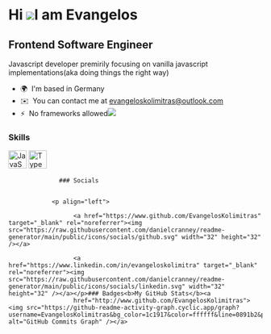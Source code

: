 Hi ![](https://user-images.githubusercontent.com/18350557/176309783-0785949b-9127-417c-8b55-ab5a4333674e.gif)I am Evangelos
============================================================================================================================================

Frontend Software Engineer
--------------------------

Javascript developer premirily focusing on vanilla javascript implementations(aka doing things the right way)

*   🌍  I'm based in Germany
*   ✉️  You can contact me at [evangeloskolimitras@outlook.com](mailto:evangeloskolimitras@outlook.com)
*   ⚡  No frameworks allowed<a href="https://www.github.com/EvangelosKolimitras" target="_blank" rel="noreferrer"><img
                  src="https://img.shields.io/github/followers/EvangelosKolimitras?logo=github&style=for-the-badge&color=0891b2&labelColor=1c1917" /></a>
                  
### Skills 
<p align="left">
<a href="https://developer.mozilla.org/en-US/docs/Web/JavaScript" target="_blank" rel="noreferrer"><img src="https://raw.githubusercontent.com/danielcranney/readme-generator/main/public/icons/skills/javascript-colored.svg" width="36" height="36" alt="JavaScript" /></a>
<a href="https://www.typescriptlang.org/" target="_blank" rel="noreferrer"><img src="https://raw.githubusercontent.com/danielcranney/readme-generator/main/public/icons/skills/typescript-colored.svg" width="36" height="36" alt="TypeScript" /></a>
</p>
                    
                  ### Socials
                  
                  
                <p align="left">
                          
                      <a href="https://www.github.com/EvangelosKolimitras" target="_blank" rel="noreferrer"><img src="https://raw.githubusercontent.com/danielcranney/readme-generator/main/public/icons/socials/github.svg" width="32" height="32" /></a>
                          
                      <a href="https://www.linkedin.com/in/evangeloskolimitra" target="_blank" rel="noreferrer"><img src="https://raw.githubusercontent.com/danielcranney/readme-generator/main/public/icons/socials/linkedin.svg" width="32" height="32" /></a></p>### Badges<b>My GitHub Stats</b><a
                      href="http://www.github.com/EvangelosKolimitras"><img src="https://github-readme-activity-graph.cyclic.app/graph?username=EvangelosKolimitras&bg_color=1c1917&color=ffffff&line=0891b2&point=ffffff&area_color=1c1917&area=true&hide_border=true&custom_title=GitHub%20Commits%20Graph" alt="GitHub Commits Graph" /></a>
